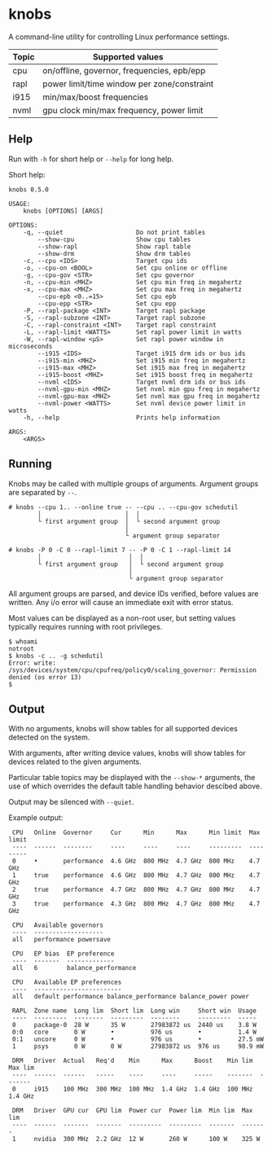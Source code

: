 # knobs

A command-line utility for controlling Linux performance settings.

| Topic        | Supported values                            |
| ------------ | ------------------------------------------- |
| cpu          | on/offline, governor, frequencies, epb/epp  |
| rapl         | power limit/time window per zone/constraint |
| i915         | min/max/boost frequencies                   |
| nvml         | gpu clock min/max frequency, power limit    |

## Help

Run with `-h` for short help or `--help` for long help.

Short help:
```
knobs 0.5.0

USAGE:
    knobs [OPTIONS] [ARGS]

OPTIONS:
    -q, --quiet                    Do not print tables
        --show-cpu                 Show cpu tables
        --show-rapl                Show rapl table
        --show-drm                 Show drm tables
    -c, --cpu <IDS>                Target cpu ids
    -o, --cpu-on <BOOL>            Set cpu online or offline
    -g, --cpu-gov <STR>            Set cpu governor
    -n, --cpu-min <MHZ>            Set cpu min freq in megahertz
    -x, --cpu-max <MHZ>            Set cpu max freq in megahertz
        --cpu-epb <0..=15>         Set cpu epb
        --cpu-epp <STR>            Set cpu epp
    -P, --rapl-package <INT>       Target rapl package
    -S, --rapl-subzone <INT>       Target rapl subzone
    -C, --rapl-constraint <INT>    Target rapl constraint
    -L, --rapl-limit <WATTS>       Set rapl power limit in watts
    -W, --rapl-window <μS>         Set rapl power window in microseconds
        --i915 <IDS>               Target i915 drm ids or bus ids
        --i915-min <MHZ>           Set i915 min freq in megahertz
        --i915-max <MHZ>           Set i915 max freq in megahertz
        --i915-boost <MHZ>         Set i915 boost freq in megahertz
        --nvml <IDS>               Target nvml drm ids or bus ids
        --nvml-gpu-min <MHZ>       Set nvml min gpu freq in megahertz
        --nvml-gpu-max <MHZ>       Set nvml max gpu freq in megahertz
        --nvml-power <WATTS>       Set nvml device power limit in watts
    -h, --help                     Prints help information

ARGS:
    <ARGS>
```

## Running

Knobs may be called with multiple groups of arguments. Argument groups
are separated by `--`.
```
# knobs --cpu 1.. --online true -- --cpu .. --cpu-gov schedutil
        │                       │  │
        └ first argument group  │  └ second argument group
                                │
                                └ argument group separator
```
```
# knobs -P 0 -C 0 --rapl-limit 7 -- -P 0 -C 1 --rapl-limit 14
        │                        │  │
        └ first argument group   │  └ second argument group
                                 │
                                 └ argument group separator
```
All argument groups are parsed, and device IDs verified, before values are
written. Any i/o error will cause an immediate exit with error status.

Most values can be displayed as a non-root user, but setting values
typically requires running with root privileges.

```
$ whoami
notroot
$ knobs -c .. -g schedutil
Error: write: /sys/devices/system/cpu/cpufreq/policy0/scaling_governor: Permission denied (os error 13)
$
```

## Output

With no arguments, knobs will show tables for all supported devices detected on the system.

With arguments, after writing device values, knobs will show tables for devices related to
the given arguments.

Particular table topics may be displayed with the `--show-*` arguments, the use of which
overrides the default table handling behavior descibed above.

Output may be silenced with `--quiet`.

Example output:
```
 CPU   Online  Governor     Cur      Min      Max      Min limit  Max limit
 ----  ------  --------     ----     ----     ----     ---------  ---------
 0     •       performance  4.6 GHz  800 MHz  4.7 GHz  800 MHz    4.7 GHz
 1     true    performance  4.6 GHz  800 MHz  4.7 GHz  800 MHz    4.7 GHz
 2     true    performance  4.7 GHz  800 MHz  4.7 GHz  800 MHz    4.7 GHz
 3     true    performance  4.3 GHz  800 MHz  4.7 GHz  800 MHz    4.7 GHz

 CPU   Available governors
 ----  -------------------
 all   performance powersave

 CPU   EP bias  EP preference
 ----  -------  -------------
 all   6        balance_performance

 CPU   Available EP preferences
 ----  ------------------------
 all   default performance balance_performance balance_power power

 RAPL  Zone name  Long lim  Short lim  Long win     Short win  Usage
 ----  ---------  --------  ---------  --------     ---------  -----
 0     package-0  28 W      35 W       27983872 us  2440 us    3.8 W
 0:0   core       0 W       •          976 us       •          1.4 W
 0:1   uncore     0 W       •          976 us       •          27.5 mW
 1     psys       0 W       0 W        27983872 us  976 us     98.9 mW

 DRM   Driver  Actual   Req'd    Min      Max      Boost    Min lim  Max lim
 ----  ------  ------   -----    ----     ----     -----    -------  -------
 0     i915    100 MHz  300 MHz  100 MHz  1.4 GHz  1.4 GHz  100 MHz  1.4 GHz

 DRM   Driver  GPU cur  GPU lim  Power cur  Power lim  Min lim  Max lim
 ----  ------  -------  -------  ---------  ---------  -------  -------
 1     nvidia  300 MHz  2.2 GHz  12 W       260 W      100 W    325 W
 ```

